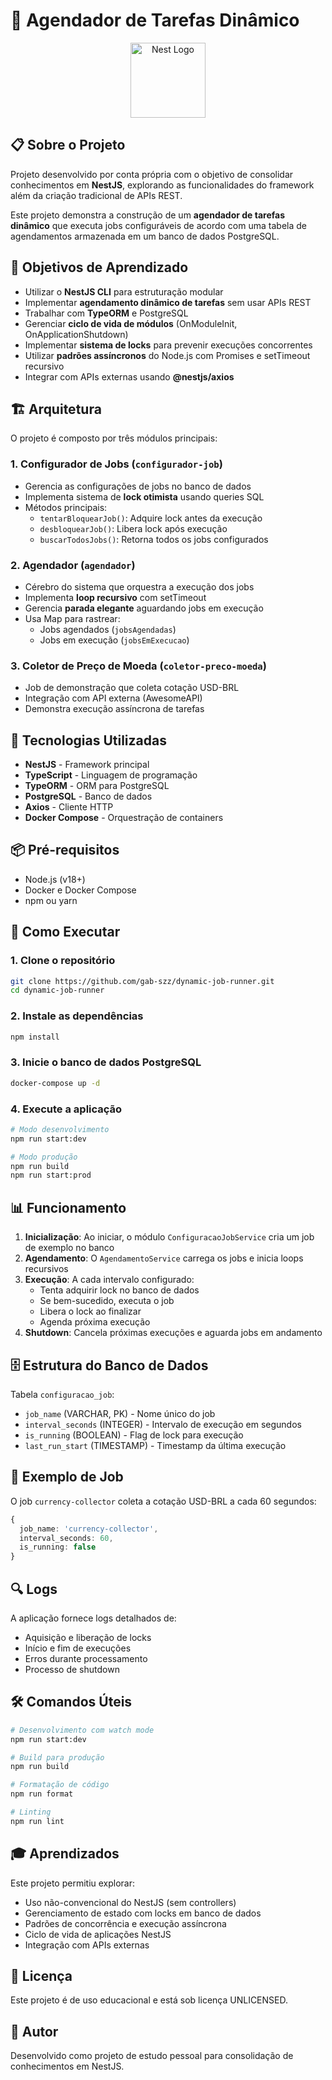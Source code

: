 # 🚀 Agendador de Tarefas Dinâmico

<p align="center">
  <a href="http://nestjs.com/" target="blank"><img src="https://nestjs.com/img/logo-small.svg" width="120" alt="Nest Logo" /></a>
</p>

## 📋 Sobre o Projeto

Projeto desenvolvido por conta própria com o objetivo de consolidar conhecimentos em **NestJS**, explorando as funcionalidades do framework além da criação tradicional de APIs REST.

Este projeto demonstra a construção de um **agendador de tarefas dinâmico** que executa jobs configuráveis de acordo com uma tabela de agendamentos armazenada em um banco de dados PostgreSQL.

## 🎯 Objetivos de Aprendizado

- Utilizar o **NestJS CLI** para estruturação modular
- Implementar **agendamento dinâmico de tarefas** sem usar APIs REST
- Trabalhar com **TypeORM** e PostgreSQL
- Gerenciar **ciclo de vida de módulos** (OnModuleInit, OnApplicationShutdown)
- Implementar **sistema de locks** para prevenir execuções concorrentes
- Utilizar **padrões assíncronos** do Node.js com Promises e setTimeout recursivo
- Integrar com APIs externas usando **@nestjs/axios**

## 🏗️ Arquitetura

O projeto é composto por três módulos principais:

### 1. **Configurador de Jobs** (`configurador-job`)

- Gerencia as configurações de jobs no banco de dados
- Implementa sistema de **lock otimista** usando queries SQL
- Métodos principais:
  - `tentarBloquearJob()`: Adquire lock antes da execução
  - `desbloquearJob()`: Libera lock após execução
  - `buscarTodosJobs()`: Retorna todos os jobs configurados

### 2. **Agendador** (`agendador`)

- Cérebro do sistema que orquestra a execução dos jobs
- Implementa **loop recursivo** com setTimeout
- Gerencia **parada elegante** aguardando jobs em execução
- Usa Map para rastrear:
  - Jobs agendados (`jobsAgendadas`)
  - Jobs em execução (`jobsEmExecucao`)

### 3. **Coletor de Preço de Moeda** (`coletor-preco-moeda`)

- Job de demonstração que coleta cotação USD-BRL
- Integração com API externa (AwesomeAPI)
- Demonstra execução assíncrona de tarefas

## 🔧 Tecnologias Utilizadas

- **NestJS** - Framework principal
- **TypeScript** - Linguagem de programação
- **TypeORM** - ORM para PostgreSQL
- **PostgreSQL** - Banco de dados
- **Axios** - Cliente HTTP
- **Docker Compose** - Orquestração de containers

## 📦 Pré-requisitos

- Node.js (v18+)
- Docker e Docker Compose
- npm ou yarn

## 🚀 Como Executar

### 1. Clone o repositório

```bash
git clone https://github.com/gab-szz/dynamic-job-runner.git
cd dynamic-job-runner
```

### 2. Instale as dependências

```bash
npm install
```

### 3. Inicie o banco de dados PostgreSQL

```bash
docker-compose up -d
```

### 4. Execute a aplicação

```bash
# Modo desenvolvimento
npm run start:dev

# Modo produção
npm run build
npm run start:prod
```

## 📊 Funcionamento

1. **Inicialização**: Ao iniciar, o módulo `ConfiguracaoJobService` cria um job de exemplo no banco
2. **Agendamento**: O `AgendamentoService` carrega os jobs e inicia loops recursivos
3. **Execução**: A cada intervalo configurado:
   - Tenta adquirir lock no banco de dados
   - Se bem-sucedido, executa o job
   - Libera o lock ao finalizar
   - Agenda próxima execução
4. **Shutdown**: Cancela próximas execuções e aguarda jobs em andamento

## 🗄️ Estrutura do Banco de Dados

Tabela `configuracao_job`:

- `job_name` (VARCHAR, PK) - Nome único do job
- `interval_seconds` (INTEGER) - Intervalo de execução em segundos
- `is_running` (BOOLEAN) - Flag de lock para execução
- `last_run_start` (TIMESTAMP) - Timestamp da última execução

## 📝 Exemplo de Job

O job `currency-collector` coleta a cotação USD-BRL a cada 60 segundos:

```typescript
{
  job_name: 'currency-collector',
  interval_seconds: 60,
  is_running: false
}
```

## 🔍 Logs

A aplicação fornece logs detalhados de:

- Aquisição e liberação de locks
- Início e fim de execuções
- Erros durante processamento
- Processo de shutdown

## 🛠️ Comandos Úteis

```bash
# Desenvolvimento com watch mode
npm run start:dev

# Build para produção
npm run build

# Formatação de código
npm run format

# Linting
npm run lint
```

## 🎓 Aprendizados

Este projeto permitiu explorar:

- Uso não-convencional do NestJS (sem controllers)
- Gerenciamento de estado com locks em banco de dados
- Padrões de concorrência e execução assíncrona
- Ciclo de vida de aplicações NestJS
- Integração com APIs externas

## 📄 Licença

Este projeto é de uso educacional e está sob licença UNLICENSED.

## 👤 Autor

Desenvolvido como projeto de estudo pessoal para consolidação de conhecimentos em NestJS.

